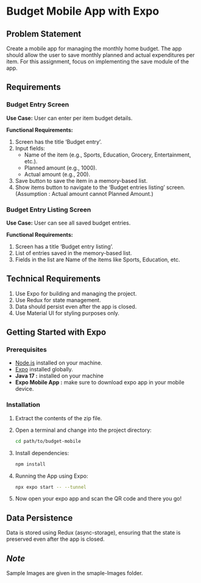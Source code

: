 # Budget Mobile App with Expo

## Problem Statement

Create a mobile app for managing the monthly home budget. The app should allow the user to save monthly planned and actual expenditures per item. For this assignment, focus on implementing the save module of the app.

## Requirements

### Budget Entry Screen

**Use Case:** User can enter per item budget details.

**Functional Requirements:**
1. Screen has the title ‘Budget entry’.
2. Input fields:
   - Name of the item (e.g., Sports, Education, Grocery, Entertainment, etc.).
   - Planned amount (e.g., 1000).
   - Actual amount (e.g., 200).
3. Save button to save the item in a memory-based list.
4. Show items button to navigate to the ‘Budget entries listing’ screen.
(Assumption : Actual amount cannot Planned Amount.)

### Budget Entry Listing Screen

**Use Case:** User can see all saved budget entries.

**Functional Requirements:**
1. Screen has a title ‘Budget entry listing’.
2. List of entries saved in the memory-based list.
3. Fields in the list are Name of the items like Sports, Education, etc.

## Technical Requirements

1. Use Expo for building and managing the project.
2. Use Redux for state management.
3. Data should persist even after the app is closed.
4. Use Material UI for styling purposes only.

## Getting Started with Expo

### Prerequisites

- [Node.js](https://nodejs.org/) installed on your machine.
- [Expo](https://docs.expo.dev/get-started/installation/) installed globally.
- **Java 17 :** installed on your machine
- **Expo Mobile App :** make sure to download expo app in your mobile device.

### Installation

1. Extract the contents of the zip file.

2. Open a terminal and change into the project directory:

   ```bash
   cd path/to/budget-mobile

3. Install dependencies:

    ```bash
    npm install

4. Running the App using Expo:

    ```bash
    npx expo start -- --tunnel

5. Now open your expo app and scan the QR code and there you go!

## Data Persistence

Data is stored using Redux (async-storage), ensuring that the state is preserved even after the app is closed.

## ***Note*** 
Sample Images are given in the smaple-Images folder.


